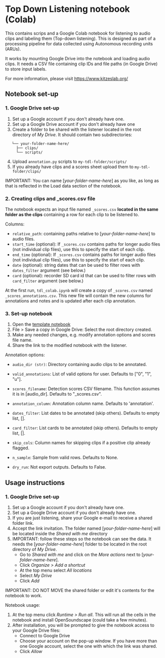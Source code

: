 # Top Down Listening notebook (Colab)

This contains scrips and a Google Colab notebook for listening to audio clips and labeling them (Top-down listening). This is designed as part of a processing pipeline for data collected using Autonomous recording units (ARUs).

It works by mounting Google Drive into the notebook and loading audio clips. It needs a CSV file containing clip IDs and file paths (in Google Drive) to store input labels. 

For more information, please visit https://www.kitzeslab.org/

## Notebook set-up

### 1. Google Drive set-up

1. Set up a Google account if you don't already have one.
2. Set up a Google Drive account if you don't already have one
3. Create a folder to be shared with the listener located in the root directory of *My Drive*. It should contain two subdirectories:
```
   └── your-folder-name-here/
     ├── clips/
     └── scripts/
```
4. Upload `annotation.py` scripts to `my-tdl-folder/scripts/`
5. If you already have clips and a scores sheet upload them to `my-tdl-folder/clips/`

IMPORTANT: You can name [*your-folder-name-here*] as you like, as long as that is reflected in the Load data section of the notebook.

### 2. Creating clips and _scores.csv file

The notebook expects an input file named `_scores.csv` **located in the same folder as the clips** containing a row for each clip to be listened to. 

Columns:
 - `relative_path`:  containing paths relative to [*your-folder-name-here*] to audio files.
 - `start_time` (optional): If `_scores.csv` contains paths for longer audio files (not individual clip files), use this to specify the start of each clip.
 - `end_time` (optional): If `_scores.csv` contains paths for longer audio files (not individual clip files), use this to specify the start of each clip.
 - `date` (optional): string dates that can be used to filter rows with `dates_filter` argument (see below.)
 - `card` (optional): recorder SD card id that can be used to filter rows with `card_filter` argument (see below.)
 

At the first run, `tdl_colab.ipynb` will create a copy of `_scores.csv` named `_scores_annotations.csv`. This new file will contain the new columns for annotations and notes and is updated after each clip annotation.

### 3. Set-up notebook

1. Open the [template notebook](https://colab.research.google.com/drive/1Lb288F0hIuYP6L_vUxA2YCaj2OAv8qyS?usp=sharing)
2. File > Save a copy in Google Drive: Select the root directory created.
3. Make any needed changes, e.g. modify annotation options and scores file name.
4. Share the link to the modified notebook with the listener.


Annotation options:

 - `audio_dir (str)`: Directory containing audio clips to be annotated.

 - `valid_annotations`: List of valid options for user. Defaults to ["0", "1", "u"].

 - `scores_filename`: Detection scores CSV filename. This function assumes it is in [audio_dir]. Defaults to "_scores.csv".

 - `annotation_column`: Annotation column name. Defaults to 'annotation'.

 - `dates_filter`: List dates to be annotated (skip others). Defaults to empty list, [].

 - `card_filter`: List cards to be annotated (skip others). Defaults to empty list, [].

 - `skip_cols`: Column names for skipping clips if a positive clip already flagged. 

 - `n_sample`: Sample from valid rows. Defaults to None.

 - `dry_run`:  Not export outputs. Defaults to False.


## Usage instructions

### 1. Google Drive set-up

1. Set up a Google account if you don't already have one.
2. Set up a Google Drive account if you don't already have one. 
3. If you are just listening, share your Google e-mail to receive a shared folder link.
4. Accept the link invitation. The folder named [*your-folder-name-here*] will be located inside the *Shared with me* directory
5. IMPORTANT: follow these steps so the notebook can see the data. It needs the [*your-folder-name-here*] folder to be located in the root directory of *My Drive*.
    - Go to *Shared with me* and click on the *More actions* next to [*your-folder-name-here*].
    - Click *Organize > Add a shortcut*
    - At the top menu select *All locations*
    - Select *My Drive*
    - Click *Add*

IMPORTANT: DO NOT MOVE the shared folder or edit it's contents for the notebook to work.

Notebook usage:
1. At the top menu click *Runtime > Run all*. This will run all the cells in the notebook and install OpenSoundscape (could take a few minutes).
2. After installation, you will be prompted to give the notebook access to your Google Drive files:
    - Connect to Google Drive
    - Choose your account on the pop-up window. If you have more than one Google account, select the one with which the link was shared.
    - Click *Allow*

